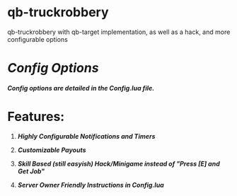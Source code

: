 # qb-truckrobbery
qb-truckrobbery with qb-target implementation, as well as a hack, and more configurable options


# **_Config Options_**
##### _Config options are detailed in the Config.lua file._

# Features:

1. **_Highly Configurable Notifications and Timers_**

2. **_Customizable Payouts_**

3. **_Skill Based (still easyish) Hack/Minigame instead of "Press [E] and Get Job"_**

4. **_Server Owner Friendly Instructions in Config.lua_**
